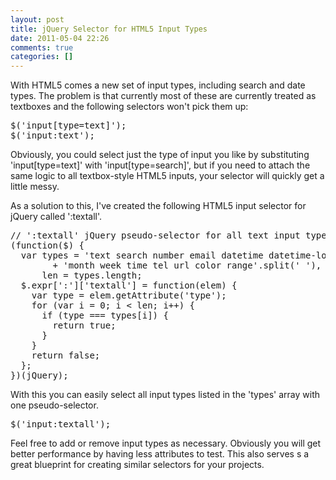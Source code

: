 ```yaml
---
layout: post
title: jQuery Selector for HTML5 Input Types
date: 2011-05-04 22:26
comments: true
categories: []
---
```

<p>With HTML5 comes a new set of input types, including search and date types. The problem is that currently most of these are currently treated as textboxes and the following selectors won't pick them up:</p>

<pre>
$('input[type=text]');
$('input:text');
</pre>

<p>Obviously, you could select just the type of input you like by substituting 'input[type=text]' with 'input[type=search]', but if you need to attach the same logic to all textbox-style HTML5 inputs, your selector will quickly get a little messy.</p>

<p>As a solution to this, I've created the following HTML5 input selector for jQuery called ':textall'.</p>

<pre>
// ':textall' jQuery pseudo-selector for all text input types
(function($) {
  var types = 'text search number email datetime datetime-local date '
        + 'month week time tel url color range'.split(' '),
      len = types.length;
  $.expr[':']['textall'] = function(elem) {
    var type = elem.getAttribute('type');
    for (var i = 0; i < len; i++) {
      if (type === types[i]) {
        return true;
      }   
    }
    return false;
  };
})(jQuery);
</pre>

<p>With this you can easily select all input types listed in the 'types' array with one pseudo-selector.</p>

<pre>
$('input:textall');
</pre>

<p>Feel free to add or remove input types as necessary. Obviously you will get better performance by having less attributes to test. This also serves s a great blueprint for creating similar selectors for your projects.</p>
